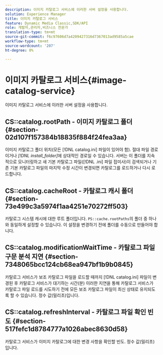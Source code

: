 ```yaml
---
description: 이미지 카탈로그 서비스에 이러한 서버 설정을 사용합니다.
solution: Experience Manager
title: 이미지 카탈로그 서비스
feature: Dynamic Media Classic,SDK/API
role: 개발자,관리자,비즈니스 전문가
translation-type: tm+mt
source-git-commit: f6c97606d7a4209427316d7367013ad9585a5cae
workflow-type: tm+mt
source-wordcount: '207'
ht-degree: 0%

---
```



# 이미지 카탈로그 서비스{#image-catalog-service}

이미지 카탈로그 서비스에 이러한 서버 설정을 사용합니다.

## CS::catalog.rootPath - 이미지 카탈로그 폴더 {#section-02d107f157384b18835f884f24fea3aa}

이미지 카탈로그 폴더 위치(모든 [!DNL catalog.ini] 파일이 있어야 함). 절대 파일 경로이거나 *[!DNL install_folder]*&#x200B;에 상대적인 경로일 수 있습니다. 서버는 이 폴더를 지속적으로 모니터링하고 새 기본 카탈로그 파일([!DNL .ini] 파일 접미사)이 검색되거나 기존 기본 카탈로그 파일의 마지막 수정 시간이 변경되면 카탈로그를 로드하거나 다시 로드합니다.

## CS::catalog.cacheRoot - 카탈로그 캐시 폴더 {#section-73e499c3a5974f1aa4251e70272ff503}

카탈로그 시스템 캐시에 대한 루트 폴더입니다. `PS::cache.rootPaths`의 폴더 중 하나와 동일하게 설정할 수 있습니다. 이 설정을 변경하기 전에 폴더를 수동으로 만들어야 합니다.

## CS::catalog.modificationWaitTime - 카탈로그 파일 구문 분석 지연 {#section-7348065bcc124cb68ea947bf1b9b0845}

카탈로그 서비스가 보조 카탈로그 파일을 로드할 때까지 [!DNL catalog.ini] 파일이 변경된 후 카탈로그 서비스가 대기하는 시간(분) 이러한 지연을 통해 카탈로그 서비스가 카탈로그 파일 로드를 시도하기 전에 모든 보조 카탈로그 파일이 최신 상태로 유지되도록 할 수 있습니다. 정수 값(밀리초)입니다.

## CS::catalog.refreshInterval - 카탈로그 파일 확인 빈도 {#section-517fefc1d8784777a1026abec8630d58}

카탈로그 서비스가 이미지 카탈로그에 대한 변경 사항을 확인할 빈도. 정수 값(밀리초)입니다.
